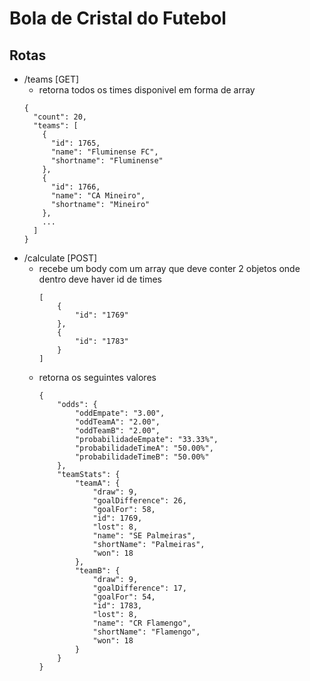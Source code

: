 # Bola de Cristal do Futebol

## Rotas
- /teams [GET]
   - retorna todos os times disponivel em forma de array
    ```
    {
      "count": 20,
      "teams": [
        {
          "id": 1765,
          "name": "Fluminense FC",
          "shortname": "Fluminense"
        },
        {
          "id": 1766,
          "name": "CA Mineiro",
          "shortname": "Mineiro"
        },
        ...
      ]
    }
    ```
- /calculate [POST]
  - recebe um body com um array que deve conter 2 objetos onde dentro deve haver id de times
    ```
    [
    	{
    		"id": "1769"
    	},
    	{
    		"id": "1783"
    	}
    ]
    ```
  - retorna os seguintes valores
    ```
    {
        "odds": {
            "oddEmpate": "3.00",
            "oddTeamA": "2.00",
            "oddTeamB": "2.00",
            "probabilidadeEmpate": "33.33%",
            "probabilidadeTimeA": "50.00%",
            "probabilidadeTimeB": "50.00%"
        },
        "teamStats": {
            "teamA": {
                "draw": 9,
                "goalDifference": 26,
                "goalFor": 58,
                "id": 1769,
                "lost": 8,
                "name": "SE Palmeiras",
                "shortName": "Palmeiras",
                "won": 18
            },
            "teamB": {
                "draw": 9,
                "goalDifference": 17,
                "goalFor": 54,
                "id": 1783,
                "lost": 8,
                "name": "CR Flamengo",
                "shortName": "Flamengo",
                "won": 18
            }
        }
    }
```
